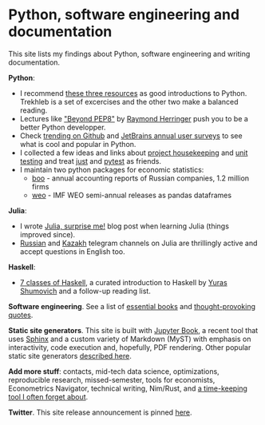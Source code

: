 # Python, software engineering and documentation

This site lists my findings about Python, software engineering and writing documentation.

**Python**:

- I recommend [these three resources](python/start.md) as good introductions to Python. Trekhleb is a set of excercises and the other two make a balanced reading.
- Lectures like ["Beyond PEP8"][pep8-talk] by [Raymond Herringer](https://twitter.com/raymondh) push you to be a better Python developper.
- Check [trending on Github][trending] and [JetBrains annual user surveys][surveys] to see 
  what is cool and popular in Python.
- I collected a few ideas and links about [project housekeeping](python/packaging.md)
  and [unit testing](python/unit_testing.md) and treat [just][just] and [pytest][pytest] as friends.
- I maintain two python packages for economic statistics:
  - [boo](https://github.com/ru-corporate/boo/) - annual accounting reports of Russian 
    companies, 1.2 million firms 
  - [weo](https://github.com/epogrebnyak/weo-reader) - IMF WEO semi-annual releases as pandas dataframes

[pep8-talk]: https://www.youtube.com/watch?v=wf-BqAjZb8M
[trending]: https://github.com/trending/python
[surveys]: https://www.jetbrains.com/lp/devecosystem-2020/python/
[pytest]: https://docs.pytest.org/en/stable/
[just]: https://github.com/casey/just

**Julia**: 

- I wrote [Julia, surprise me!](https://dev.to/epogrebnyak/julialang-and-surprises---what-im-learning-with-a-new-programming-language--21df) blog post when learning Julia (things improved since).
- [Russian](https://t.me/JuliaLanguage) and [Kazakh](https://t.me/JuliaLang_Kz) telegram channels on Julia are thrillingly active and accept questions in English too.

**Haskell**: 

- [7 classes of Haskell][hs], a curated introduction to Haskell by [Yuras Shumovich](https://twitter.com/shumovichy) and a follow-up reading list.

[hs]: https://github.com/epogrebnyak/haskell-intro

**Software engineering**. See a list of [essential books][books] and [thought-provoking quotes][wise].

[books]: programming/books.md
[wise]: programming/wisdom.md

**Static site generators**. This site is built with [Jupyter Book][jb], a recent tool that uses [Sphinx](https://www.sphinx-doc.org/en/master/) and a custom variety of Markdown (MyST) with emphasis on interactivity, code execution and, hopefully, PDF rendering. Other popular static site generators [described here][ssg].

[jb]: https://jupyterbook.org/intro.html
[ssg]: static_sites/intro.md

**Add more stuff**: contacts, mid-tech data science, optimizations, reproducible research, missed-semester, tools for economists, Econometrics Navigator, technical writing, Nim/Rust, and [a time-keeping tool I often forget about][watson].

[watson]: https://github.com/TailorDev/Watson

**Twitter**. This site release announcement is pinned [here](https://twitter.com/PogrebnyakE/status/1335646763412303874).